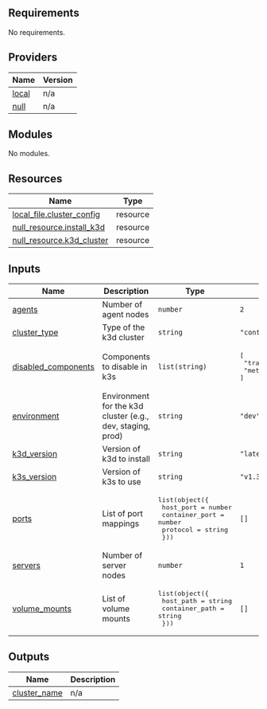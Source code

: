 <!-- BEGIN_TF_DOCS -->
## Requirements

No requirements.

## Providers

| Name | Version |
|------|---------|
| <a name="provider_local"></a> [local](#provider\_local) | n/a |
| <a name="provider_null"></a> [null](#provider\_null) | n/a |

## Modules

No modules.

## Resources

| Name | Type |
|------|------|
| [local_file.cluster_config](https://registry.terraform.io/providers/hashicorp/local/latest/docs/resources/file) | resource |
| [null_resource.install_k3d](https://registry.terraform.io/providers/hashicorp/null/latest/docs/resources/resource) | resource |
| [null_resource.k3d_cluster](https://registry.terraform.io/providers/hashicorp/null/latest/docs/resources/resource) | resource |

## Inputs

| Name | Description | Type | Default | Required |
|------|-------------|------|---------|:--------:|
| <a name="input_agents"></a> [agents](#input\_agents) | Number of agent nodes | `number` | `2` | no |
| <a name="input_cluster_type"></a> [cluster\_type](#input\_cluster\_type) | Type of the k3d cluster | `string` | `"control-plane"` | no |
| <a name="input_disabled_components"></a> [disabled\_components](#input\_disabled\_components) | Components to disable in k3s | `list(string)` | <pre>[<br/>  "traefik",<br/>  "metrics-server"<br/>]</pre> | no |
| <a name="input_environment"></a> [environment](#input\_environment) | Environment for the k3d cluster (e.g., dev, staging, prod) | `string` | `"dev"` | no |
| <a name="input_k3d_version"></a> [k3d\_version](#input\_k3d\_version) | Version of k3d to install | `string` | `"latest"` | no |
| <a name="input_k3s_version"></a> [k3s\_version](#input\_k3s\_version) | Version of k3s to use | `string` | `"v1.31.5-k3s1"` | no |
| <a name="input_ports"></a> [ports](#input\_ports) | List of port mappings | <pre>list(object({<br/>    host_port      = number<br/>    container_port = number<br/>    protocol       = string<br/>  }))</pre> | `[]` | no |
| <a name="input_servers"></a> [servers](#input\_servers) | Number of server nodes | `number` | `1` | no |
| <a name="input_volume_mounts"></a> [volume\_mounts](#input\_volume\_mounts) | List of volume mounts | <pre>list(object({<br/>    host_path      = string<br/>    container_path = string<br/>  }))</pre> | `[]` | no |

## Outputs

| Name | Description |
|------|-------------|
| <a name="output_cluster_name"></a> [cluster\_name](#output\_cluster\_name) | n/a |
<!-- END_TF_DOCS -->